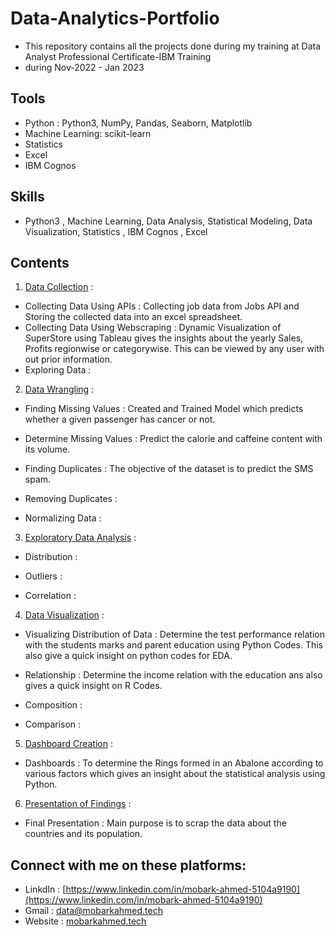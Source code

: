 # Data-Analytics-Portfolio
- This repository contains all the projects done during my training at Data Analyst Professional Certificate-IBM Training 
- during Nov-2022 - Jan 2023
## Tools
- Python : Python3, NumPy, Pandas, Seaborn, Matplotlib
- Machine Learning: scikit-learn
- Statistics
- Excel
- IBM Cognos
## Skills
- Python3 , Machine Learning, Data Analysis, Statistical Modeling, Data Visualization, Statistics , IBM Cognos , Excel
## Contents
1. [Data Collection]() :

- Collecting Data Using APIs : Collecting job data from Jobs API and Storing the collected data into an excel spreadsheet.
- Collecting Data Using Webscraping : Dynamic Visualization of SuperStore using Tableau gives the insights about the yearly Sales, Profits regionwise or categorywise. This can be viewed by any user with out prior information.
- Exploring Data : 
2. [Data Wrangling]() :

- Finding Missing Values : Created and Trained Model which predicts whether a given passenger has cancer or not.

- Determine Missing Values : Predict the calorie and caffeine content with its volume.

- Finding Duplicates : The objective of the dataset is to predict the SMS spam.

- Removing Duplicates : 

- Normalizing Data : 

3. [Exploratory Data Analysis]() :
- Distribution : 

- Outliers : 

- Correlation : 

4. [Data Visualization]() : 

- Visualizing Distribution of Data : Determine the test performance relation with the students marks and parent education using Python Codes. This also give a quick insight on python codes for EDA.

- Relationship : Determine the income relation with the education ans also gives a quick insight on R Codes.

- Composition : 

- Comparison :

5. [Dashboard Creation]() :

- Dashboards : To determine the Rings formed in an Abalone according to various factors which gives an insight about the statistical analysis using Python.

6. [Presentation of Findings]() :

- Final Presentation : Main purpose is to scrap the data about the countries and its population.
## Connect with me on these platforms:
- LinkdIn : [https://www.linkedin.com/in/mobark-ahmed-5104a9190](https://www.linkedin.com/in/mobark-ahmed-5104a9190)
- Gmail :  [data@mobarkahmed.tech](mailto:data@mobarkahmed.tech)
- Website : [mobarkahmed.tech](https://www.mobarkahmed.tech)
